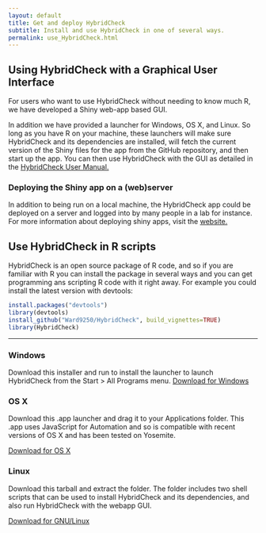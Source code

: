 ```yaml
---
layout: default
title: Get and deploy HybridCheck
subtitle: Install and use HybridCheck in one of several ways.
permalink: use_HybridCheck.html
---
```


## Using HybridCheck with a Graphical User Interface

For users who want to use HybridCheck without needing to know much R, we have developed a Shiny web-app based GUI.

In addition we have provided a launcher for Windows, OS X, and Linux. So long as you have R on your machine, these launchers will make sure HybridCheck and its dependencies are installed, will fetch the current version of the Shiny files for the app from the GitHub repository, and then start up the app. You can then use HybridCheck with the GUI as detailed in the [HybridCheck User Manual.](./manual.html)

### Deploying the Shiny app on a (web)server
In addition to being run on a local machine, the HybridCheck app could be deployed on a server and logged into by many people in a lab for instance. For more information about deploying shiny apps, visit the [website.](http://shiny.rstudio.com)

## Use HybridCheck in R scripts
HybridCheck is an open source package of R code, and so if you are familiar with R you can install the package in several ways and you can get programming ans scripting R code with it right away. For example you could install the latest version with devtools:

```R
install.packages("devtools")
library(devtools)
install_github("Ward9250/HybridCheck", build_vignettes=TRUE)
library(HybridCheck)
```

-----

<div class="container">
      <div class="row">
        <div class="col-md-4">
          <h3>Windows</h3>
          Download this installer and run to install the launcher to launch HybridCheck from the Start > All Programs menu.
          <a class="btn btn-default" href="./Windows/LaunchHybridCheck_installer.EXE" role="button" download="install_HybridCheckLauncher.EXE">Download for Windows</a>
        </div>
        <div class="col-md-4">
          <h3>OS X</h3>
          Download this .app launcher and drag it to your Applications folder. This .app uses JavaScript for Automation and so is compatible with recent versions of OS X and has been tested on Yosemite. 
          <p><a class="btn btn-default" href="./OSX/HybridCheckapp.zip" role="button" download="HybridCheck.app">Download for OS X</a></p>
       </div>
        <div class="col-md-4">
          <h3>Linux</h3>
          Download this tarball and extract the folder. The folder includes two shell scripts that can be used to install HybridCheck and its dependencies, and also run HybridCheck with the webapp GUI. 
          <p><a class="btn btn-default" href="./Linux/HybridCheck_Launcher.tar.gz" role="button" download="HybridCheck_Launcher.tar.gz">Download for GNU/Linux</a></p>
        </div>
      </div>
</div>

